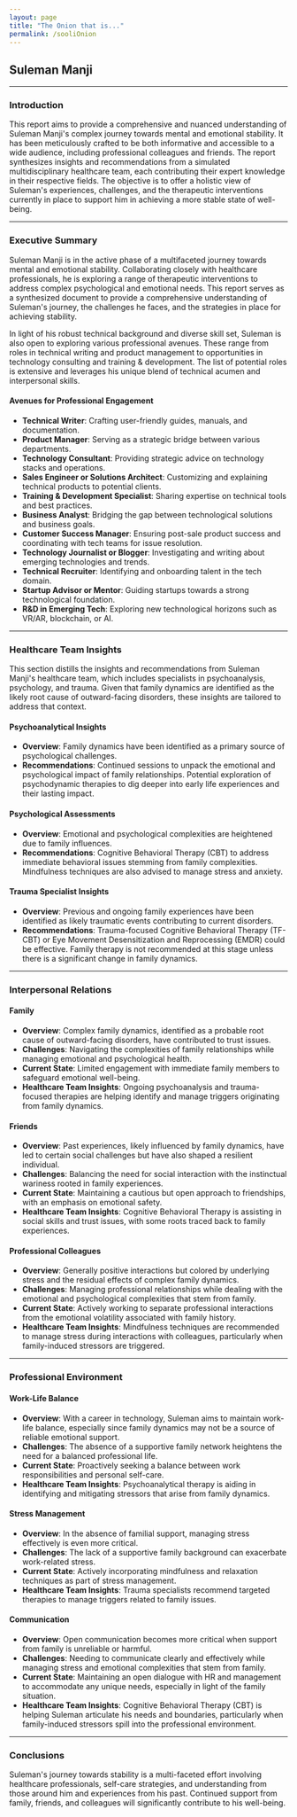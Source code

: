 ```yaml
---
layout: page
title: "The Onion that is..."
permalink: /sooliOnion
---
```

## Suleman Manji 
---

### Introduction

This report aims to provide a comprehensive and nuanced understanding of Suleman Manji's complex journey towards mental and emotional stability. It has been meticulously crafted to be both informative and accessible to a wide audience, including professional colleagues and friends. The report synthesizes insights and recommendations from a simulated multidisciplinary healthcare team, each contributing their expert knowledge in their respective fields. The objective is to offer a holistic view of Suleman's experiences, challenges, and the therapeutic interventions currently in place to support him in achieving a more stable state of well-being.

---

### Executive Summary

Suleman Manji is in the active phase of a multifaceted journey towards mental and emotional stability. Collaborating closely with healthcare professionals, he is exploring a range of therapeutic interventions to address complex psychological and emotional needs. This report serves as a synthesized document to provide a comprehensive understanding of Suleman's journey, the challenges he faces, and the strategies in place for achieving stability.

In light of his robust technical background and diverse skill set, Suleman is also open to exploring various professional avenues. These range from roles in technical writing and product management to opportunities in technology consulting and training & development. The list of potential roles is extensive and leverages his unique blend of technical acumen and interpersonal skills. 

#### Avenues for Professional Engagement

- **Technical Writer**: Crafting user-friendly guides, manuals, and documentation.
- **Product Manager**: Serving as a strategic bridge between various departments.
- **Technology Consultant**: Providing strategic advice on technology stacks and operations.
- **Sales Engineer or Solutions Architect**: Customizing and explaining technical products to potential clients.
- **Training & Development Specialist**: Sharing expertise on technical tools and best practices.
- **Business Analyst**: Bridging the gap between technological solutions and business goals.
- **Customer Success Manager**: Ensuring post-sale product success and coordinating with tech teams for issue resolution.
- **Technology Journalist or Blogger**: Investigating and writing about emerging technologies and trends.
- **Technical Recruiter**: Identifying and onboarding talent in the tech domain.
- **Startup Advisor or Mentor**: Guiding startups towards a strong technological foundation.
- **R&D in Emerging Tech**: Exploring new technological horizons such as VR/AR, blockchain, or AI.

---

### Healthcare Team Insights

This section distills the insights and recommendations from Suleman Manji's healthcare team, which includes specialists in psychoanalysis, psychology, and trauma. Given that family dynamics are identified as the likely root cause of outward-facing disorders, these insights are tailored to address that context.

#### Psychoanalytical Insights

- **Overview**: Family dynamics have been identified as a primary source of psychological challenges.
- **Recommendations**: Continued sessions to unpack the emotional and psychological impact of family relationships. Potential exploration of psychodynamic therapies to dig deeper into early life experiences and their lasting impact.

#### Psychological Assessments

- **Overview**: Emotional and psychological complexities are heightened due to family influences.
- **Recommendations**: Cognitive Behavioral Therapy (CBT) to address immediate behavioral issues stemming from family complexities. Mindfulness techniques are also advised to manage stress and anxiety.

#### Trauma Specialist Insights

- **Overview**: Previous and ongoing family experiences have been identified as likely traumatic events contributing to current disorders.
- **Recommendations**: Trauma-focused Cognitive Behavioral Therapy (TF-CBT) or Eye Movement Desensitization and Reprocessing (EMDR) could be effective. Family therapy is not recommended at this stage unless there is a significant change in family dynamics.

---
### Interpersonal Relations

#### Family

- **Overview**: Complex family dynamics, identified as a probable root cause of outward-facing disorders, have contributed to trust issues.
- **Challenges**: Navigating the complexities of family relationships while managing emotional and psychological health.
- **Current State**: Limited engagement with immediate family members to safeguard emotional well-being.
- **Healthcare Team Insights**: Ongoing psychoanalysis and trauma-focused therapies are helping identify and manage triggers originating from family dynamics.

#### Friends

- **Overview**: Past experiences, likely influenced by family dynamics, have led to certain social challenges but have also shaped a resilient individual.
- **Challenges**: Balancing the need for social interaction with the instinctual wariness rooted in family experiences.
- **Current State**: Maintaining a cautious but open approach to friendships, with an emphasis on emotional safety.
- **Healthcare Team Insights**: Cognitive Behavioral Therapy is assisting in social skills and trust issues, with some roots traced back to family experiences.

#### Professional Colleagues

- **Overview**: Generally positive interactions but colored by underlying stress and the residual effects of complex family dynamics.
- **Challenges**: Managing professional relationships while dealing with the emotional and psychological complexities that stem from family.
- **Current State**: Actively working to separate professional interactions from the emotional volatility associated with family history.
- **Healthcare Team Insights**: Mindfulness techniques are recommended to manage stress during interactions with colleagues, particularly when family-induced stressors are triggered.


---
### Professional Environment

#### Work-Life Balance

- **Overview**: With a career in technology, Suleman aims to maintain work-life balance, especially since family dynamics may not be a source of reliable emotional support.
- **Challenges**: The absence of a supportive family network heightens the need for a balanced professional life.
- **Current State**: Proactively seeking a balance between work responsibilities and personal self-care.
- **Healthcare Team Insights**: Psychoanalytical therapy is aiding in identifying and mitigating stressors that arise from family dynamics.

#### Stress Management

- **Overview**: In the absence of familial support, managing stress effectively is even more critical.
- **Challenges**: The lack of a supportive family background can exacerbate work-related stress.
- **Current State**: Actively incorporating mindfulness and relaxation techniques as part of stress management.
- **Healthcare Team Insights**: Trauma specialists recommend targeted therapies to manage triggers related to family issues.

#### Communication

- **Overview**: Open communication becomes more critical when support from family is unreliable or harmful.
- **Challenges**: Needing to communicate clearly and effectively while managing stress and emotional complexities that stem from family.
- **Current State**: Maintaining an open dialogue with HR and management to accommodate any unique needs, especially in light of the family situation.
- **Healthcare Team Insights**: Cognitive Behavioral Therapy (CBT) is helping Suleman articulate his needs and boundaries, particularly when family-induced stressors spill into the professional environment.

---

### Conclusions

Suleman's journey towards stability is a multi-faceted effort involving healthcare professionals, self-care strategies, and understanding from those around him and experiences from his past. Continued support from family, friends, and colleagues will significantly contribute to his well-being.
